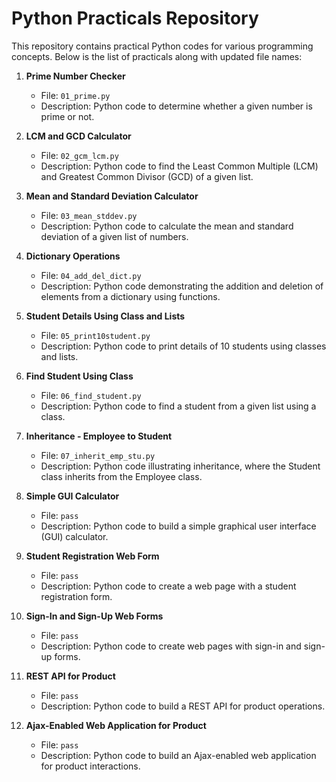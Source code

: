 # Python Practicals Repository

This repository contains practical Python codes for various programming concepts. Below is the list of practicals along with updated file names:

1. **Prime Number Checker**
   - File: `01_prime.py`
   - Description: Python code to determine whether a given number is prime or not.

2. **LCM and GCD Calculator**
   - File: `02_gcm_lcm.py`
   - Description: Python code to find the Least Common Multiple (LCM) and Greatest Common Divisor (GCD) of a given list.

3. **Mean and Standard Deviation Calculator**
   - File: `03_mean_stddev.py`
   - Description: Python code to calculate the mean and standard deviation of a given list of numbers.

4. **Dictionary Operations**
   - File: `04_add_del_dict.py`
   - Description: Python code demonstrating the addition and deletion of elements from a dictionary using functions.

5. **Student Details Using Class and Lists**
   - File: `05_print10student.py`
   - Description: Python code to print details of 10 students using classes and lists.

6. **Find Student Using Class**
   - File: `06_find_student.py`
   - Description: Python code to find a student from a given list using a class.

7. **Inheritance - Employee to Student**
   - File: `07_inherit_emp_stu.py`
   - Description: Python code illustrating inheritance, where the Student class inherits from the Employee class.

8. **Simple GUI Calculator**
   - File: `pass`
   - Description: Python code to build a simple graphical user interface (GUI) calculator.

9. **Student Registration Web Form**
   - File: `pass`
   - Description: Python code to create a web page with a student registration form.

10. **Sign-In and Sign-Up Web Forms**
    - File: `pass`
    - Description: Python code to create web pages with sign-in and sign-up forms.

11. **REST API for Product**
    - File: `pass`
    - Description: Python code to build a REST API for product operations.

12. **Ajax-Enabled Web Application for Product**
    - File: `pass`
    - Description: Python code to build an Ajax-enabled web application for product interactions.
